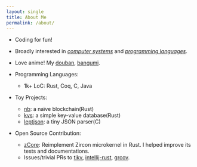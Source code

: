```yaml
---
layout: single
title: About Me
permalink: /about/
---
```


* Coding for fun!

* Broadly interested in *<u>computer systems</u>* and *<u>programming languages</u>*.

* Love anime! My [douban](https://www.douban.com/people/190489967/), [bangumi](https://bangumi.tv/user/446865).

* Programming Languages:
  - 1k+ LoC: Rust, Coq, C, Java

* Toy Projects:
  - [nb](https://github.com/xxchan/nb): a naïve blockchain(Rust)
  - [kvs](https://github.com/xxchan/kvs): a simple key-value database(Rust)
  - [leptjson](https://github.com/xxchan/leptjson): a tiny JSON parser(C)
  
* Open Source Contribution:
  - [zCore](https://github.com/rcore-os/zCore): Reimplement Zircon microkernel in Rust. I helped improve its tests and documentations.
  - Issues/trivial PRs to [tikv](https://github.com/tikv/tikv), [intellij-rust](https://github.com/intellij-rust/intellij-rust), [grcov](https://github.com/mozilla/grcov).
